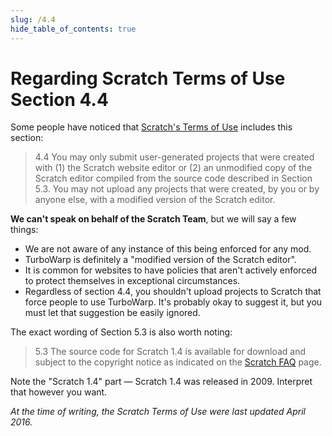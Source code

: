 ```yaml
---
slug: /4.4
hide_table_of_contents: true
---
```


# Regarding Scratch Terms of Use Section 4.4

Some people have noticed that [Scratch's Terms of Use](https://scratch.org/terms_of_use) includes this section:

> 4.4 You may only submit user-generated projects that were created with (1) the Scratch website editor or (2) an unmodified copy of the Scratch editor compiled from the source code described in Section 5.3. You may not upload any projects that were created, by you or by anyone else, with a modified version of the Scratch editor.

**We can't speak on behalf of the Scratch Team**, but we will say a few things:

 - We are not aware of any instance of this being enforced for any mod.
 - TurboWarp is definitely a "modified version of the Scratch editor".
 - It is common for websites to have policies that aren't actively enforced to protect themselves in exceptional circumstances.
 - Regardless of section 4.4, you shouldn't upload projects to Scratch that force people to use TurboWarp. It's probably okay to suggest it, but you must let that suggestion be easily ignored.

The exact wording of Section 5.3 is also worth noting:

> 5.3 The source code for Scratch 1.4 is available for download and subject to the copyright notice as indicated on the [Scratch FAQ](https://scratch.org/faq) page.

Note the "Scratch 1.4" part &mdash; Scratch 1.4 was released in 2009. Interpret that however you want.

*At the time of writing, the Scratch Terms of Use were last updated April 2016.*
